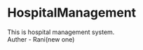 # HospitalManagement
This is hospital management system.
<br>
Auther - Rani(new one) <!-- change the text -->

